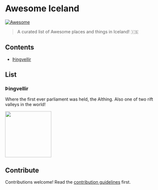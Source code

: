 # Awesome Iceland

[![Awesome](https://awesome.re/badge.svg)](https://awesome.re)

> A curated list of Awesome places and things in Iceland! 🇮🇸

## Contents

- [Þingvellir](#Þingvellir)

## List

### Þingvellir

Where the first ever parliament was held, the Althing. Also one of two rift valleys in the world!

<img src="https://images.unsplash.com/photo-1602617640013-ae434ade8f96?ixlib=rb-1.2.1&ixid=eyJhcHBfaWQiOjEyMDd9&auto=format&fit=crop&w=1500&q=80" width=150 />

## Contribute

Contributions welcome! Read the [contribution guidelines](contributing.md) first.
